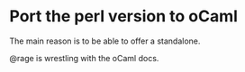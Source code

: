# Port the perl version to oCaml

The main reason is to be able to offer a standalone.

@rage is wrestling with the oCaml docs.
